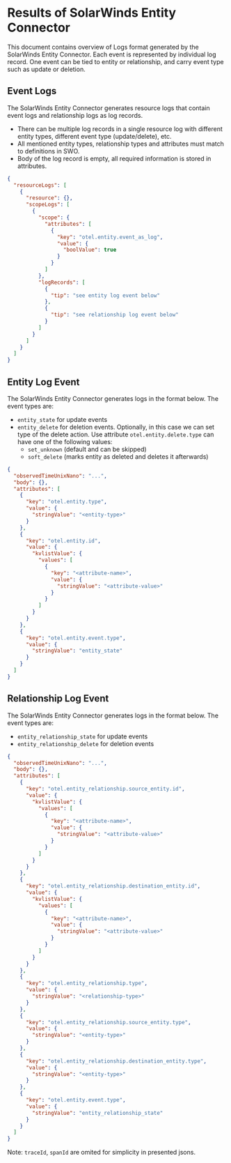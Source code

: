 # Results of SolarWinds Entity Connector

This document contains overview of Logs format generated by the SolarWinds Entity Connector.
Each event is represented by individual log record. One event can be tied to entity or relationship,
and carry event type such as update or deletion.

## Event Logs
The SolarWinds Entity Connector generates resource logs that contain event logs and relationship logs as
log records. 

- There can be multiple log records in a single resource log with different
entity types, different event type (update/delete), etc. 
- All mentioned entity types, relationship types
and attributes must match to definitions in SWO. 
- Body of the log record is empty, all required information is stored in attributes.

```json
{
  "resourceLogs": [
    {
      "resource": {},
      "scopeLogs": [
        {
          "scope": {
            "attributes": [
              {
                "key": "otel.entity.event_as_log",
                "value": {
                  "boolValue": true
                }
              }
            ]
          },
          "logRecords": [
            {
              "tip": "see entity log event below"
            },
            {
              "tip": "see relationship log event below"
            }
          ]
        }
      ]
    }
  ]
}
```

## Entity Log Event
The SolarWinds Entity Connector generates logs in the format below. The event types are:
- `entity_state` for update events
- `entity_delete` for deletion events. Optionally, in this case we can set type of the delete action. 
Use attribute `otel.entity.delete.type` can have one of the following values:
  - `set_unknown` (default and can be skipped)
  - `soft_delete` (marks entity as deleted and deletes it afterwards)

```json
{
  "observedTimeUnixNano": "...",
  "body": {},
  "attributes": [
    {
      "key": "otel.entity.type",
      "value": {
        "stringValue": "<entity-type>"
      }
    },
    {
      "key": "otel.entity.id",
      "value": {
        "kvlistValue": {
          "values": [
            {
              "key": "<attribute-name>",
              "value": {
                "stringValue": "<attribute-value>"
              }
            }
          ]
        }
      }
    },
    {
      "key": "otel.entity.event.type",
      "value": {
        "stringValue": "entity_state"
      }
    }
  ]
}
```

## Relationship Log Event
The SolarWinds Entity Connector generates logs in the format below. The event types are:
- `entity_relationship_state` for update events
- `entity_relationship_delete` for deletion events

```json
{
  "observedTimeUnixNano": "...",
  "body": {},
  "attributes": [
    {
      "key": "otel.entity_relationship.source_entity.id",
      "value": {
        "kvlistValue": {
          "values": [
            {
              "key": "<attribute-name>",
              "value": {
                "stringValue": "<attribute-value>"
              }
            }
          ]
        }
      }
    },
    {
      "key": "otel.entity_relationship.destination_entity.id",
      "value": {
        "kvlistValue": {
          "values": [
            {
              "key": "<attribute-name>",
              "value": {
                "stringValue": "<attribute-value>"
              }
            }
          ]
        }
      }
    },
    {
      "key": "otel.entity_relationship.type",
      "value": {
        "stringValue": "<relationship-type>"
      }
    },
    {
      "key": "otel.entity_relationship.source_entity.type",
      "value": {
        "stringValue": "<entity-type>"
      }
    },
    {
      "key": "otel.entity_relationship.destination_entity.type",
      "value": {
        "stringValue": "<entity-type>"
      }
    },
    {
      "key": "otel.entity.event.type",
      "value": {
        "stringValue": "entity_relationship_state"
      }
    }
  ]
}

```
Note: `traceId`, `spanId` are omited for simplicity in presented jsons.